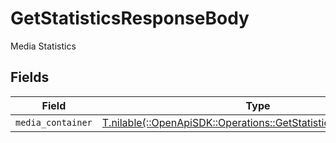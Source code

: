 # GetStatisticsResponseBody

Media Statistics


## Fields

| Field                                                                                                                      | Type                                                                                                                       | Required                                                                                                                   | Description                                                                                                                |
| -------------------------------------------------------------------------------------------------------------------------- | -------------------------------------------------------------------------------------------------------------------------- | -------------------------------------------------------------------------------------------------------------------------- | -------------------------------------------------------------------------------------------------------------------------- |
| `media_container`                                                                                                          | [T.nilable(::OpenApiSDK::Operations::GetStatisticsMediaContainer)](../../models/operations/getstatisticsmediacontainer.md) | :heavy_minus_sign:                                                                                                         | N/A                                                                                                                        |